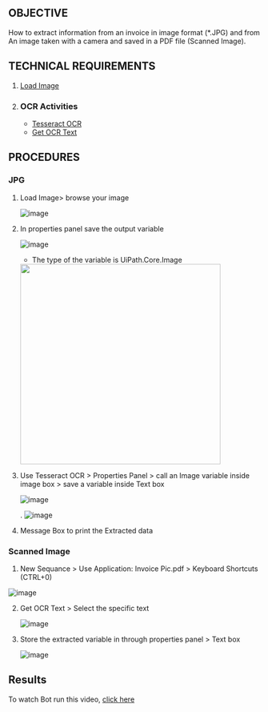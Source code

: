 ## OBJECTIVE 
How to extract information from an invoice in image format (*.JPG) and from An image taken with a camera and saved in a PDF file (Scanned Image).
## TECHNICAL REQUIREMENTS
1)  [Load Image](https://docs.uipath.com/activities/other/latest/ui-automation%22/load-image)
2)  ### OCR Activities
    * [Tesseract OCR](https://docs.uipath.com/activities/other/latest/ui-automation%22/google-ocr)
    * [Get OCR Text](https://docs.uipath.com/activities/other/latest/ui-automation/get-ocr-text)
## PROCEDURES
### JPG
1) Load Image> browse your image
 

   ![image](https://github.com/user-attachments/assets/458324fd-3404-4bbb-a5cb-9ecca3558821)


2) In properties panel save the output variable

   ![image](https://github.com/user-attachments/assets/6331aba5-5b05-410d-b95f-6efce5b14bd9)

   * The type of the variable is UiPath.Core.Image

    <img src="https://github.com/user-attachments/assets/fd2e32e5-7719-4c7a-b572-254d42b28bf7" width="400">

 3) Use Tesseract OCR > Properties Panel > call an Image variable inside image box > save a variable inside Text box



    ![image](https://github.com/user-attachments/assets/5a801033-cdd6-4e1d-b63d-0a7d31627fac)



    .
   ![image](https://github.com/user-attachments/assets/c524830b-a716-4a80-b44b-94e785c8f01d)

 4) Message Box to print the Extracted data

 ### Scanned Image

  1) New Sequance > Use Application: Invoice Pic.pdf > Keyboard Shortcuts (CTRL+0)

![image](https://github.com/user-attachments/assets/29663887-b032-485c-ba02-5cefd6808f3d)

   

    
  2) Get OCR Text > Select the specific text

     ![image](https://github.com/user-attachments/assets/529c69cb-2383-4448-8d62-a629a3905edb)

  3) Store the extracted variable in through properties panel > Text box


      ![image](https://github.com/user-attachments/assets/f88aea00-1139-4cc9-914b-49d1c65b649a)


    
## Results

 To watch  Bot run this video, [click here](https://drive.google.com/file/d/1CXyYf139-sgbnP9pxZsrE7DV0nsG8inK/view?usp=drive_link)
